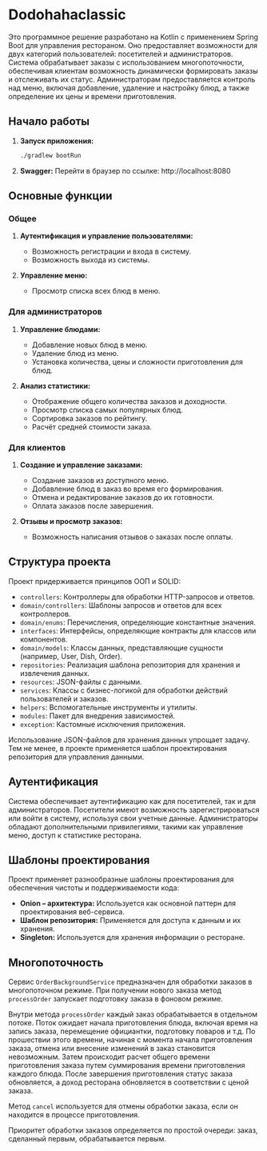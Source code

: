 # Dodohahaclassic

   Это программное решение разработано на Kotlin с применением Spring Boot для управления рестораном. Оно предоставляет
возможности для двух категорий пользователей: посетителей и администраторов. Система
обрабатывает заказы с использованием многопоточности, обеспечивая клиентам возможность динамически формировать заказы и
отслеживать их статус. Администраторам предоставляется контроль над меню, включая добавление, удаление и настройку блюд,
а также определение их цены и времени приготовления.

## Начало работы

1. **Запуск приложения:**
    ```bash
    ./gradlew bootRun
    ```
2. **Swagger:**
   Перейти в браузер по ссылке: http://localhost:8080

## Основные функции

### Общее

1. **Аутентификация и управление пользователями:**
    - Возможность регистрации и входа в систему.
    - Возможность выхода из системы.

2. **Управление меню:**
    - Просмотр списка всех блюд в меню.

### Для администраторов

1. **Управление блюдами:**
    - Добавление новых блюд в меню.
    - Удаление блюд из меню.
    - Установка количества, цены и сложности приготовления для блюд.

2. **Анализ статистики:**
    - Отображение общего количества заказов и доходности.
    - Просмотр списка самых популярных блюд.
    - Сортировка заказов по рейтингу.
    - Расчёт средней стоимости заказа.

### Для клиентов

1. **Создание и управление заказами:**
    - Создание заказов из доступного меню.
    - Добавление блюд в заказ во время его формирования.
    - Отмена и редактирование заказов до их готовности.
    - Оплата заказов после завершения.

2. **Отзывы и просмотр заказов:**
    - Возможность написания отзывов о заказах после оплаты.

## Структура проекта

Проект придерживается принципов ООП и SOLID:

- `controllers`: Контроллеры для обработки HTTP-запросов и ответов.
- `domain/controllers`: Шаблоны запросов и ответов для всех контроллеров.
- `domain/enums`: Перечисления, определяющие константные значения.
- `interfaces`: Интерфейсы, определяющие контракты для классов или компонентов.
- `domain/models`: Классы данных, представляющие сущности (например, User, Dish, Order).
- `repositories`: Реализация шаблона репозитория для хранения и извлечения данных.
- `resources`: JSON-файлы с данными.
- `services`: Классы с бизнес-логикой для обработки действий пользователей и заказов.
- `helpers`: Вспомогательные инструменты и утилиты.
- `modules`: Пакет для внедрения зависимостей.
- `exception`: Кастомные исключения приложения.

Использование JSON-файлов для хранения данных упрощает задачу. Тем не менее, в проекте применяется шаблон проектирования
репозитория для управления данными.

## Аутентификация

Система обеспечивает аутентификацию как для посетителей, так и для администраторов. Посетители имеют возможность
зарегистрироваться или войти в систему, используя свои учетные данные. Администраторы обладают дополнительными
привилегиями, такими как управление меню, доступ к статистике ресторана.

## Шаблоны проектирования

Проект применяет разнообразные шаблоны проектирования для обеспечения чистоты и поддерживаемости кода:

- **Onion – архитектура:** Используется как основной паттерн для проектирования веб-сервиса.
- **Шаблон репозитория:** Применяется для доступа к данным и их хранения.
- **Singleton:** Используется для хранения информации о ресторане.

## Многопоточность

Сервис `OrderBackgroundService` предназначен для обработки заказов в многопоточном режиме. При получении нового заказа
метод `processOrder` запускает подготовку заказа в фоновом режиме.

Внутри метода `processOrder` каждый заказ обрабатывается в отдельном потоке. Поток ожидает начала приготовления блюда,
включая время на запись заказа, перемещение официантки, подготовку поваров и т.д. По прошествии этого времени, начиная с
момента начала приготовления заказа, отмена или внесение изменений в заказ становится невозможным. Затем происходит
расчет общего времени приготовления заказа путем суммирования времени приготовления каждого блюда. После завершения
приготовления статус заказа обновляется, а доход ресторана обновляется в соответствии с ценой заказа.

Метод `cancel` используется для отмены обработки заказа, если он находится в процессе приготовления.

Приоритет обработки заказов определяется по простой очереди: заказ, сделанный первым, обрабатывается первым.
